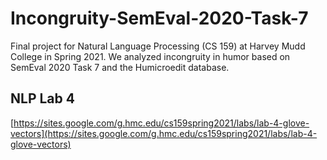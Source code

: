# Incongruity-SemEval-2020-Task-7
Final project for Natural Language Processing (CS 159) at Harvey Mudd College in Spring 2021. We analyzed incongruity in humor based on SemEval 2020 Task 7 and the Humicroedit database.

## NLP Lab 4
[https://sites.google.com/g.hmc.edu/cs159spring2021/labs/lab-4-glove-vectors](https://sites.google.com/g.hmc.edu/cs159spring2021/labs/lab-4-glove-vectors)
